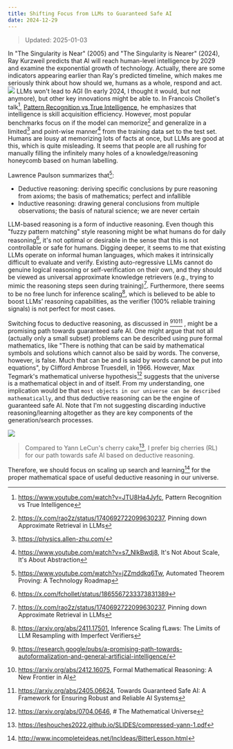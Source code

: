 ```yaml
---
title: Shifting Focus from LLMs to Guaranteed Safe AI
date: 2024-12-29
---
```

> Updated: 2025-01-03

In "The Singularity is Near" (2005) and "The Singularity is Nearer" (2024), Ray Kurzweil predicts that AI will reach human-level intelligence by 2029 and examine the exponential growth of technology. Actually, there are some indicators appearing earlier than Ray's predicted timeline, which makes me seriously think about how should we, humans as a whole, respond and act. 
![](file-20250103164302287.png)
LLMs won't lead to AGI (In early 2024, I thought it would, but not anymore), but other key innovations might be able to. In Francois Chollet's talk[^13], [Pattern Recognition vs True Intelligence](https://www.youtube.com/watch?v=JTU8Ha4Jyfc), he emphasizes that intelligence is skill acquisition efficiency. However, most popular benchmarks focus on if the model can memorize[^1] and generalize in a limited[^2] and point-wise manner[^3] from the training data set to the test set. Humans are lousy at memorizing lots of facts at once, but LLMs are good at this, which is quite misleading. It seems that people are all rushing for manually filling the infinitely many holes of a knowledge/reasoning honeycomb based on human labelling. 

Lawrence Paulson summarizes that[^4]: 
- Deductive reasoning: deriving specific conclusions by pure reasoning from axioms; the basis of mathematics; perfect and infallible
- Inductive reasoning: drawing general conclusions from multiple observations; the basis of natural science; we are never certain 

LLM-based reasoning is a form of inductive reasoning. Even though this "fuzzy pattern matching" style reasoning might be what humans do for daily reasoning[^5], it's not optimal or desirable in the sense that this is not controllable or safe for humans. Digging deeper, it seems to me that existing LLMs operate on informal human languages, which makes it intrinsically difficult to evaluate and verify. Existing auto-regressive LLMs cannot do genuine logical reasoning or self-verification on their own, and they should be viewed as universal approximate knowledge retrievers (e.g., trying to mimic the reasoning steps seen during training)[^1]. Furthermore, there seems to be no free lunch for inference scaling[^6], which is believed to be able to boost LLMs’ reasoning capabilities, as the verifier (100% reliable training signals) is not perfect for most cases.

Switching focus to deductive reasoning, as discussed in [^7][^8][^9] ,  might be a promising path towards guaranteed safe AI. One might argue that not all (actually only a small subset) problems can be described using pure formal mathematics, like "There is nothing that can be said by mathematical symbols and solutions which cannot also be said by words. The converse, however, is false. Much that can be and is said by words cannot be put into equations", by Clifford Ambrose Truesdell, in 1966. However, Max Tegmark's mathematical universe hypothesis[^10] suggests that the universe is a mathematical object in and of itself. From my understanding, one implication would be that `most objects in our universe can be described mathematically`, and thus deductive reasoning can be the engine of guaranteed safe AI. Note that I'm not suggesting discarding inductive reasoning/learning altogether as they are key components of the generation/search processes. 

![](file-20250104004451195.png)
> Compared to Yann LeCun's cherry cake[^12], I prefer big cherries (RL) for our path towards safe AI based on deductive reasoning.  

Therefore, we should focus on scaling up search and learning[^11] for the proper mathematical space of useful deductive reasoning in our universe.  

[^1]: https://x.com/rao2z/status/1740692722099630237, Pinning down Approximate Retrieval in LLMs
[^2]: https://physics.allen-zhu.com/
[^3]: https://www.youtube.com/watch?v=s7_NlkBwdj8, It's Not About Scale, It's About Abstraction
[^4]: https://www.youtube.com/watch?v=jZZmddkq6Tw, Automated Theorem Proving: A Technology Roadmap
[^5]: https://x.com/fchollet/status/1865567233373831389
[^6]: https://arxiv.org/abs/2411.17501, Inference Scaling fLaws: The Limits of LLM Resampling with Imperfect Verifiers
[^7]: https://research.google/pubs/a-promising-path-towards-autoformalization-and-general-artificial-intelligence/
[^8]: https://arxiv.org/abs/2412.16075, Formal Mathematical Reasoning: A New Frontier in AI
[^9]: https://arxiv.org/abs/2405.06624, Towards Guaranteed Safe AI: A Framework for Ensuring Robust and Reliable AI Systems
[^10]: https://arxiv.org/abs/0704.0646, # The Mathematical Universe
[^11]: http://www.incompleteideas.net/IncIdeas/BitterLesson.html
[^12]: https://leshouches2022.github.io/SLIDES/compressed-yann-1.pdf
[^13]: https://www.youtube.com/watch?v=JTU8Ha4Jyfc, Pattern Recognition vs True Intelligence